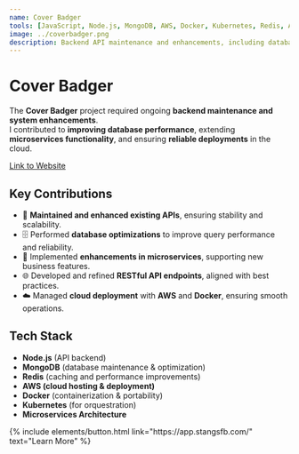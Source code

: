 ```yaml
---
name: Cover Badger
tools: [JavaScript, Node.js, MongoDB, AWS, Docker, Kubernetes, Redis, API Development]
image: ../coverbadger.png
description: Backend API maintenance and enhancements, including database optimization, microservices improvements, RESTful endpoints, and cloud deployment with AWS, Docker and Kubernetes.
---
```


# Cover Badger

The **Cover Badger** project required ongoing **backend maintenance and system enhancements**.  
I contributed to **improving database performance**, extending **microservices functionality**, and ensuring **reliable deployments** in the cloud.

[Link to Website](https://coverbadger.com/)

## Key Contributions

- 🔧 **Maintained and enhanced existing APIs**, ensuring stability and scalability.  
- 🗄️ Performed **database optimizations** to improve query performance and reliability.  
- 🧩 Implemented **enhancements in microservices**, supporting new business features.  
- 🌐 Developed and refined **RESTful API endpoints**, aligned with best practices.  
- ☁️ Managed **cloud deployment** with **AWS** and **Docker**, ensuring smooth operations.  

## Tech Stack

- **Node.js** (API backend)  
- **MongoDB** (database maintenance & optimization)  
- **Redis** (caching and performance improvements)  
- **AWS (cloud hosting & deployment)**  
- **Docker** (containerization & portability)  
- **Kubernetes** (for orquestration)  
- **Microservices Architecture**  

<p class="text-center">
{% include elements/button.html link="https://app.stangsfb.com/" text="Learn More" %}
</p>
